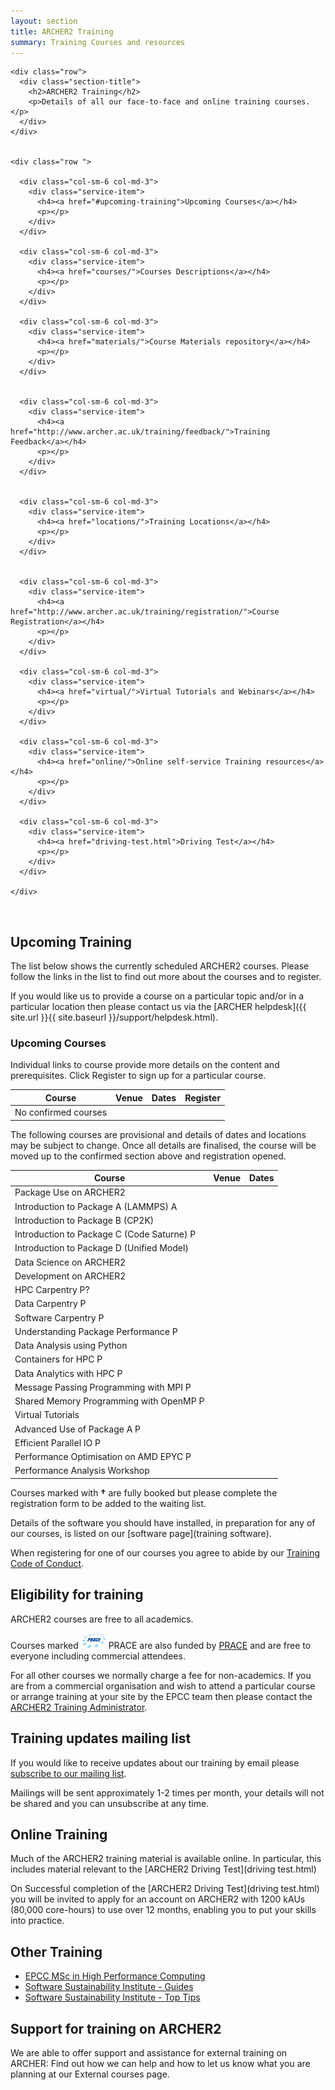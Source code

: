 ```yaml
---
layout: section
title: ARCHER2 Training
summary: Training Courses and resources
---
```




<!-- Service Start -->
<section id="service">
  <div class="container">
	
    <div class="row">	
      <div class="section-title">
        <h2>ARCHER2 Training</h2>
        <p>Details of all our face-to-face and online training courses.</p>
      </div>
    </div>
					
			
    <div class="row ">
		
      <div class="col-sm-6 col-md-3">
        <div class="service-item">
          <h4><a href="#upcoming-training">Upcoming Courses</a></h4>
          <p></p>
        </div>
      </div>		
			
      <div class="col-sm-6 col-md-3">
        <div class="service-item">
          <h4><a href="courses/">Courses Descriptions</a></h4>
          <p></p>
        </div>
      </div>		
			
      <div class="col-sm-6 col-md-3">
        <div class="service-item">
          <h4><a href="materials/">Course Materials repository</a></h4>
          <p></p>
        </div>
      </div>	
			
			
      <div class="col-sm-6 col-md-3">
        <div class="service-item">
          <h4><a href="http://www.archer.ac.uk/training/feedback/">Training Feedback</a></h4>
          <p></p>
        </div>
      </div>
			
			
      <div class="col-sm-6 col-md-3">
        <div class="service-item">
          <h4><a href="locations/">Training Locations</a></h4>
          <p></p>
        </div>
      </div>			
			
			
      <div class="col-sm-6 col-md-3">
        <div class="service-item">
          <h4><a href="http://www.archer.ac.uk/training/registration/">Course Registration</a></h4>
          <p></p>
        </div>
      </div>	
			
      <div class="col-sm-6 col-md-3">
        <div class="service-item">
          <h4><a href="virtual/">Virtual Tutorials and Webinars</a></h4>
          <p></p>
        </div>
      </div>																	
			
      <div class="col-sm-6 col-md-3">
        <div class="service-item">
          <h4><a href="online/">Online self-service Training resources</a></h4>
          <p></p>
        </div>
      </div>			
			
      <div class="col-sm-6 col-md-3">
        <div class="service-item">
          <h4><a href="driving-test.html">Driving Test</a></h4>
          <p></p>
        </div>
      </div>					
			
    </div>
  </div>
</section>

<p><a name="upcoming-training">&nbsp;</a></p>

## Upcoming Training

The list below shows the currently scheduled ARCHER2 courses. Please follow the links in the list to find out more about the courses and to register.

If you would like us to provide a course on a particular topic and/or in a particular location then please contact us via the [ARCHER helpdesk]({{ site.url }}{{ site.baseurl }}/support/helpdesk.html).

### Upcoming Courses

Individual links to course provide more details on the content and prerequisites. Click Register to sign up for a particular course.

| Course | Venue | Dates | Register |
|---     | ---   | ---   | ---      |
| No confirmed courses 	| | |	|

The following courses are provisional and details of dates and locations may be subject to change.
Once all details are finalised, the course will be moved up to the confirmed section above and registration opened.

| Course | Venue | Dates | 
|---     | ---   | ---   | 
| Package Use on ARCHER2	| | |	|
| Introduction to Package A (LAMMPS)	A		| | | |
| Introduction to Package B (CP2K)		| | | |
| Introduction to Package C (Code Saturne)	P		| | | |
| Introduction to Package D (Unified Model)		| | | |
| Data Science on ARCHER2		| | | |
| Development on ARCHER2		| | | |
| HPC Carpentry	P?		| | | |
| Data Carpentry	P		| | | |
| Software Carpentry	P		| | | |
| Understanding Package Performance	P		| | | |
| Data Analysis using Python		| | | |
| Containers for HPC	P		| | | |
| Data Analytics with HPC	P		| | | |
| Message Passing Programming with MPI	P		| | | |
| Shared Memory Programming with OpenMP	P		| | | |
| Virtual Tutorials		| | | |
| Advanced Use of Package A	P		| | | |
| Efficient Parallel IO	P		| | | |
| Performance Optimisation on AMD EPYC	P		| | | |
| Performance Analysis Workshop


Courses marked with **†** are fully booked but please complete the registration form to be added to the waiting list.

Details of the software you should have installed, in preparation for any of our courses, is listed on our [software page](training software).

When registering for one of our courses you agree to abide by our [Training Code of Conduct](./code-of-conduct/).

## Eligibility for training

ARCHER2 courses are free to all academics.

Courses marked ![PRACE](./img/prace_25.jfif) PRACE are also funded by [PRACE](http://www.prace-ri.eu/ptcs/) and are free to everyone including commercial attendees.

For all other courses we normally charge a fee for non-academics. If you are from a commercial organisation and wish to attend a particular course or arrange training at your site by the EPCC team then please contact the [ARCHER2 Training Administrator](mailto:training@epcc.ed.ac.uk).

## Training updates mailing list

If you would like to receive updates about our training by email please [subscribe to our mailing list](https://www.jiscmail.ac.uk/cgi-bin/webadmin?SUBED1=ARCHER-TRAINING&A=1).

Mailings will be sent approximately 1-2 times per month, your details will not be shared and you can unsubscribe at any time.

## Online Training

Much of the ARCHER2 training material is available online. In particular, this includes material relevant to the [ARCHER2 Driving Test](driving test.html)

On Successful completion of the [ARCHER2 Driving Test](driving test.html) you will be invited to apply for an account on ARCHER2 with 1200 kAUs (80,000 core-hours) to use over 12 months, enabling you to put your skills into practice.

## Other Training

*    [EPCC MSc in High Performance Computing](http://www.epcc.ed.ac.uk/msc)
*   [ Software Sustainability Institute - Guides](http://www.software.ac.uk/resources/guides-everything)
*    [Software Sustainability Institute - Top Tips](http://www.software.ac.uk/resources/top-tips)

## Support for training on ARCHER2

We are able to offer support and assistance for external training on ARCHER: Find out how we can help and how to let us know what you are planning at our External courses page.